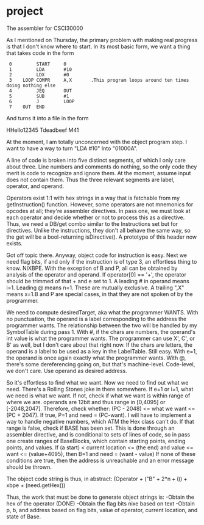 project
=======

The assembler for CSCI30000

As I mentioned on Thursday, the primary problem with making real progress is that I don't know where to start.  In its most basic form, we want a thing that takes code in the form

     0         START     0
     1         LDA       #10
     2         LDX       #0
     3    LOOP COMPR     A,X       .This program loops around ten times doing nothing else
     4         JEQ       OUT
     5         SUB       #1
     6         J         LOOP
     7    OUT  END

And turns it into a file in the form

HHello12345
Tdeadbeef
M41

At the moment, I am totally unconcerned with the object program step. I want to have a way to turn 
"LDA #10" Into "01000A".

A line of code is broken into five distinct segments, of which I only care about three.  Line numbers and comments do nothing, so the only code they merit is code to recognize and ignore them.  At the moment, assume input does not contain them.  Thus the three relevant segments are label, operator, and operand.  

Operators exist 1:1 with hex strings in a way that is fetchable from my getInstruction() function.  However, some operators are not mnemonics for opcodes at all; they're assembler directives.  In pass one, we must look at each operator and decide whether or not to process this as a directive.  Thus, we need a DB/get combo similar to the Instructions set but for directives.  Unlike the instructions, they don't all behave the same way, so the get will be a bool-returning isDirective().  A prototype of this header now exists.

Got off topic there.  Anyway, object code for instruction is easy.  Next we need flag bits, if and only if the instruction is of type 3, an effortless thing to know.  NIXBPE.  With the exception of B and P, all can be obtained by analysis of the operator and operand.  If operator[0] == '+', the operator should be trimmed of that + and e set to 1.
A leading # in operand means i=1.  Leading @ means n=1.  These are mutually exclusive.  A trailing ",X" means x=1.B and P are special cases, in that they are not spoken of by the programmer.  

We need to compute desiredTarget, aka what the programmer WANTS.  With no punctuation, the operand is a label corresponding to the address the programmer wants.  The relationship between the two will be handled by my SymbolTable during pass 1.  With #, if the chars are numbers, the operand's int value is what the programmer wants.  The programmer can use X', C', or B' as well, but I don't care about that right now.  If the chars are letters, the operand is a label to be used as a key in the LabelTable.  Still easy.
With e=1, the operand is once again exactly what the programmer wants.  With @, there's some dereferencing going on, but that's machine-level.  Code-level, we don't care.  Use operand as desired address.

So it's effortless to find what we want.  Now we need to find out what we need.  There's a Rolling Stones joke in there somewhere.  If e=1 or i=1, what we need is what we want.  If not, check if what we want is within range of where we are. operands are 12bit and thus range in [0,4095] or [-2048,2047].  Therefore, check whether:
(PC - 2048) <= what we want <= (PC + 2047).  If true, P=1 and need = (PC-want).  I will have to implement a way to handle negative numbers, which ATM the Hex class can't do.
If that range is false, check if BASE has been set.  This is done through an assembler directive, and is conditional to sets of lines of code, so in pass one create ranges of BaseBlocks, which contain starting points, ending points, and values.  If (a start) < current location <= (the end) and value <= want <= (value+4095), then B=1 and need = (want - value)
If none of these conditions are true, then the address is unreachable and an error message should be thrown.

The object code string is thus, in abstract:
(Operator + ("B" + 2*n + i)) + xbpe + (need.getHex())

Thus, the work that must be done to generate object strings is:
-Obtain the hex of the operator (DONE)
-Obtain the flag bits nixe based on text
-Obtain p, b, and address based on flag bits, value of operator, current location, and state of Base.
